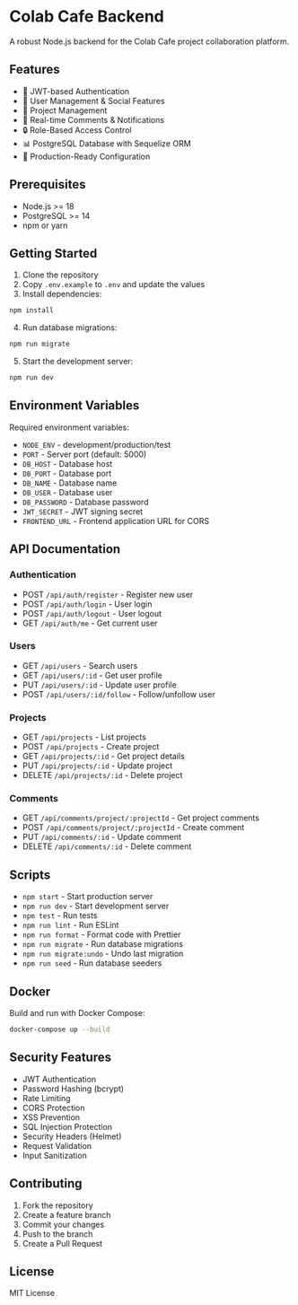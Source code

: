 # Colab Cafe Backend

A robust Node.js backend for the Colab Cafe project collaboration platform.

## Features

- 🔐 JWT-based Authentication
- 👥 User Management & Social Features
- 📁 Project Management
- 💬 Real-time Comments & Notifications
- 🔒 Role-Based Access Control
- 📊 PostgreSQL Database with Sequelize ORM
- 🚀 Production-Ready Configuration

## Prerequisites

- Node.js >= 18
- PostgreSQL >= 14
- npm or yarn

## Getting Started

1. Clone the repository
2. Copy `.env.example` to `.env` and update the values
3. Install dependencies:
```bash
npm install
```

4. Run database migrations:
```bash
npm run migrate
```

5. Start the development server:
```bash
npm run dev
```

## Environment Variables

Required environment variables:
- `NODE_ENV` - development/production/test
- `PORT` - Server port (default: 5000)
- `DB_HOST` - Database host
- `DB_PORT` - Database port
- `DB_NAME` - Database name
- `DB_USER` - Database user
- `DB_PASSWORD` - Database password
- `JWT_SECRET` - JWT signing secret
- `FRONTEND_URL` - Frontend application URL for CORS

## API Documentation

### Authentication
- POST `/api/auth/register` - Register new user
- POST `/api/auth/login` - User login
- POST `/api/auth/logout` - User logout
- GET `/api/auth/me` - Get current user

### Users
- GET `/api/users` - Search users
- GET `/api/users/:id` - Get user profile
- PUT `/api/users/:id` - Update user profile
- POST `/api/users/:id/follow` - Follow/unfollow user

### Projects
- GET `/api/projects` - List projects
- POST `/api/projects` - Create project
- GET `/api/projects/:id` - Get project details
- PUT `/api/projects/:id` - Update project
- DELETE `/api/projects/:id` - Delete project

### Comments
- GET `/api/comments/project/:projectId` - Get project comments
- POST `/api/comments/project/:projectId` - Create comment
- PUT `/api/comments/:id` - Update comment
- DELETE `/api/comments/:id` - Delete comment

## Scripts

- `npm start` - Start production server
- `npm run dev` - Start development server
- `npm test` - Run tests
- `npm run lint` - Run ESLint
- `npm run format` - Format code with Prettier
- `npm run migrate` - Run database migrations
- `npm run migrate:undo` - Undo last migration
- `npm run seed` - Run database seeders

## Docker

Build and run with Docker Compose:
```bash
docker-compose up --build
```

## Security Features

- JWT Authentication
- Password Hashing (bcrypt)
- Rate Limiting
- CORS Protection
- XSS Prevention
- SQL Injection Protection
- Security Headers (Helmet)
- Request Validation
- Input Sanitization

## Contributing

1. Fork the repository
2. Create a feature branch
3. Commit your changes
4. Push to the branch
5. Create a Pull Request

## License

MIT License